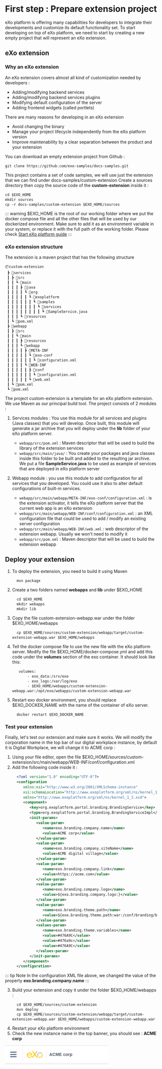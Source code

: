# First step : Prepare extension project
eXo platform is offering many capabilities for developers to integrate their developments and customize its default functionality set.
To start developing on top of eXo platform, we need to start by creating a new empty project that will represent an eXo extension.

## eXo extension

### Why an eXo extension
An eXo extension covers almost all kind of customization needed by developers :
 - Adding/modifying backend services
 - Adding/modifying backend services plugins
 - Modifying default configuration of the server
 - Adding frontend widgets (called portlets) 

There are many reasons for developing in an eXo extension
 - Avoid changing the binary
 - Manage your project lifecycle independently from the eXo platform version
 - Improve maintenability by a clear separation between the product and your extension 

You can download an empty extension project from Github :
```shell
git clone https://github.com/exo-samples/docs-samples.git
```
This project contains a set of code samples, we will use just the extension that we can find under docs-samples/custom-extension
Create a sources directory then copy the source code of the **custom-extension** inside it : 
```shell
cd $EXO_HOME
mkdir sources
cp -r docs-samples/custom-extension $EXO_HOME/sources
```

::: warning
$EXO_HOME is the root of our working folder where we put the docker compose file and all the other files that will be used by our dockerized environment. Make sure to add it as an environment variable in your system, or replace it with the full path of the working folder. Please check [Start eXo platform guide](/guide/getting-started/start-community.html#start-exo-platform)
:::

### eXo extension structure
The extension is a maven project that has the following structure
```
📦custom-extension
 ┣ 📂services
 ┃ ┣ 📂src
 ┃ ┃ ┗ 📂main
 ┃ ┃ ┃ ┣ 📂java
 ┃ ┃ ┃ ┃ ┗ 📂org
 ┃ ┃ ┃ ┃ ┃ ┗ 📂exoplatform
 ┃ ┃ ┃ ┃ ┃ ┃ ┗ 📂samples
 ┃ ┃ ┃ ┃ ┃ ┃ ┃ ┗ 📂services
 ┃ ┃ ┃ ┃ ┃ ┃ ┃ ┃ ┗ 📜SampleService.java
 ┃ ┃ ┃ ┗ 📂resources
 ┃ ┗ 📜pom.xml
 ┣ 📂webapp
 ┃ ┣ 📂src
 ┃ ┃ ┗ 📂main
 ┃ ┃ ┃ ┣ 📂resources
 ┃ ┃ ┃ ┗ 📂webapp
 ┃ ┃ ┃ ┃ ┣ 📂META-INF
 ┃ ┃ ┃ ┃ ┃ ┗ 📂exo-conf
 ┃ ┃ ┃ ┃ ┃ ┃ ┗ 📜configuration.xml
 ┃ ┃ ┃ ┃ ┗ 📂WEB-INF
 ┃ ┃ ┃ ┃ ┃ ┣ 📂conf
 ┃ ┃ ┃ ┃ ┃ ┃ ┗ 📜configuration.xml
 ┃ ┃ ┃ ┃ ┃ ┗ 📜web.xml
 ┃ ┗ 📜pom.xml
 ┗ 📜pom.xml
```
The project custom-extension is a template for an eXo platform extension. We use Maven as our principal build tool.
The project consists of 2 modules :

1.  Services modules : You use this module for all services and plugins (Java classes) that you will develop. Once built, this module will generate a jar archive that you will deploy under the **lib** folder of your eXo platform server.
    - ``` webapp/src/pom.xml ``` : Maven descriptor that will be used to build the library of the extension services 
    - ``` webapp/src/main/java/ ``` : You create your packages and java classes inside this folder to be built and added to the resulting jar archive. We put a file **SampleService.java** to be used as example of services that are deployed in eXo platform server


2.  Webapp module : you use this module to add configuration for all services that you developed. You could use it also to alter default configurations of built-in services.
    - ``` webapp/src/main/webapp/META-INF/exo-conf/configuration.xml ``` : is the extension activator, it tells the eXo platform server that the current web app is an eXo extension
    - ``` webapp/src/main/webapp/WEB-INF/conf/configuration.xml ``` : an XML configuration file that could be used to add / modify an existing server configuration
    - ``` webapp/src/main/webapp/WEB-INF/web.xml ``` : web descriptor of the extension webapp. Usually we won't need  to modify it
    - ``` webapp/src/pom.xml ``` : Maven descriptor that will be used to build the extension webapp

 ## Deploy your extension

 1.  To deploy the extension, you need to build it using Maven
     ```shell
       mvn package
     ```

 2.  Create a two folders named **webapps** and **lib** under $EXO\_HOME
     ```shell
       cd $EXO_HOME
       mkdir webapps
       mkdir lib
     ```

 3.  Copy the file custom-extension-webapp.war under the folder $EXO\_HOME/webapps
     ```shell
       cp $EXO_HOME/sources/custom-extension/webapp/target/custom-extension-webapp.war $EXO_HOME/webapps
     ```

 3.  Tell the docker compose file to use the new file with the eXo platform server. Modify the file $EXO_HOME/docker-compose.yml and add this code under the **volumes** section of the exo container. It should look like this:
     ```
        volumes:
            - exo_data:/srv/exo
            - exo_logs:/var/log/exo
            - $EXO_HOME/webapps/custom-extension-webapp.war:/opt/exo/webapps/custom-extension-webapp.war
     ```

 4.  Restart exo docker environment, you should replace $EXO_DOCKER_NAME with the name of the container of eXo server.
     ```shell
       docker restart $EXO_DOCKER_NAME 
     ```

### Test your extension
Finally, let's test our extension and make sure it works.
We will modify the corporation name in the top bar of our digital workplace instance, by default it is Digital Workplace, we will change it to ACME corp :
1.  Using your file editor, open the file $EXO_HOME/sources/custom-extension/src/main/webapp/WEB-INF/conf/configuration.xml
2.  Add the following code inside it :
    ```xml
      <?xml version="1.0" encoding="UTF-8"?>
      <configuration
         xmlns:xsi="http://www.w3.org/2001/XMLSchema-instance"
         xsi:schemaLocation="http://www.exoplatform.org/xml/ns/kernel_1_2.xsd http://www.exoplatform.org/xml/ns/kernel_1_2.xsd"
         xmlns="http://www.exoplatform.org/xml/ns/kernel_1_2.xsd">
         <component>
            <key>org.exoplatform.portal.branding.BrandingService</key>
            <type>org.exoplatform.portal.branding.BrandingServiceImpl</type>
            <init-params>
               <value-param>
                  <name>exo.branding.company.name</name>
                  <value>ACME corp</value>
               </value-param>
               <value-param>
                  <name>exo.branding.company.siteName</name>
                  <value>ACME digital village</value>
               </value-param>
               <value-param>
                  <name>exo.branding.company.link</name>
                  <value>https://acme.com</value>
               </value-param>
               <value-param>
                  <name>exo.branding.company.logo</name>
                  <value>${exo.branding.company.logo:}</value>
               </value-param>
               <value-param>
                  <name>exo.branding.theme.path</name>
                  <value>${exo.branding.theme.path:war:/conf/branding/branding.less}</value>
               </value-param>
               <values-param>
                  <name>exo.branding.theme.variables</name>
                  <value>#476A9C</value>
                  <value>#476a9c</value>
                  <value>#476A9C</value>
               </values-param>
            </init-params>
         </component>
      </configuration>
    ```       
::: tip Note 
In the configuration XML file above, we changed the value of the property **exo.branding.company.name**
:::

3.  Build your extension and copy it under the folder $EXO_HOME/webapps :
    ```shell
      cd $EXO_HOME/sources/custom-extension 
      mvn deploy
      cp $EXO_HOME/sources/custom-extension/webapp/target/custom-extension-webapp.war $EXO_HOME/webapps/custom-extension-webapp.war
    ```
4.  Restart your eXo platform environment
5.  Check the new instance name in the top banner, you should see : **ACME corp**

![eXo branding : site name changed](/img/prepare-extension-project/exo-branding-name-changed.png)